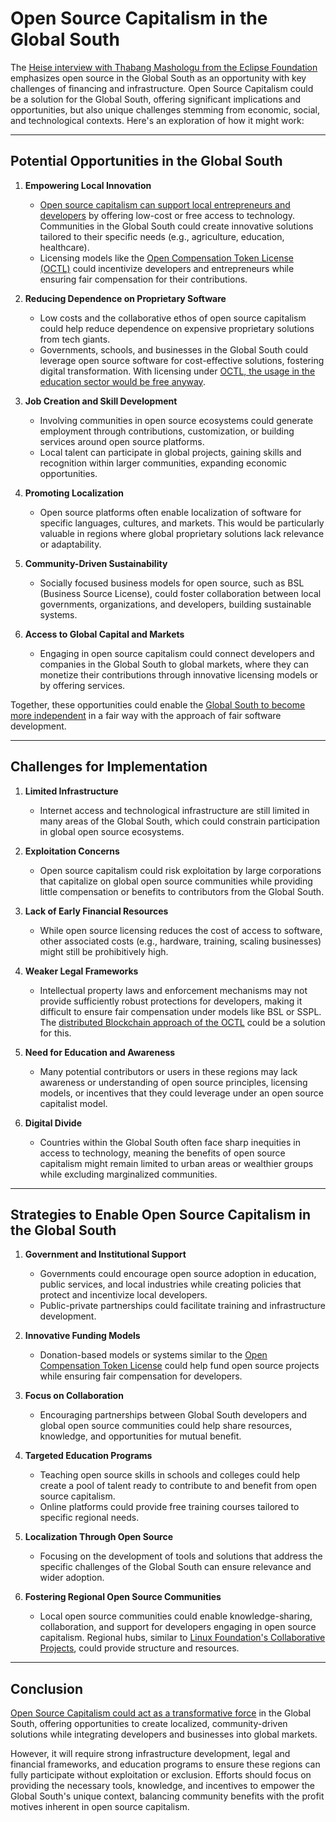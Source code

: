 # Open Source Capitalism in the Global South

The [Heise interview with Thabang Mashologu from the Eclipse Foundation](https://www.heise.de/hintergrund/Open-Source-im-Globalen-Sueden-mehr-als-nur-ein-technisches-Werkzeug-10223042.html) emphasizes open source in the Global South as an opportunity with key challenges of financing and infrastructure. Open Source Capitalism could be a solution for the Global South, offering significant implications and opportunities, but also unique challenges stemming from economic, social, and technological contexts. Here's an exploration of how it might work:

---

## **Potential Opportunities in the Global South**

1. **Empowering Local Innovation**
   - [Open source capitalism can support local entrepreneurs and developers](https://www.license-token.com/wiki/open-source-capitalism-opportunities-and-challenges-global-south) by offering low-cost or free access to technology. Communities in the Global South could create innovative solutions tailored to their specific needs (e.g., agriculture, education, healthcare).
   - Licensing models like the [Open Compensation Token License (OCTL)](https://license-token.com) could incentivize developers and entrepreneurs while ensuring fair compensation for their contributions.

2. **Reducing Dependence on Proprietary Software**
   - Low costs and the collaborative ethos of open source capitalism could help reduce dependence on expensive proprietary solutions from tech giants.
   - Governments, schools, and businesses in the Global South could leverage open source software for cost-effective solutions, fostering digital transformation. With licensing under [OCTL, the usage in the education sector would be free anyway](https://github.com/open-compensation-token-license/license).

3. **Job Creation and Skill Development**
   - Involving communities in open source ecosystems could generate employment through contributions, customization, or building services around open source platforms.
   - Local talent can participate in global projects, gaining skills and recognition within larger communities, expanding economic opportunities. 

4. **Promoting Localization**
   - Open source platforms often enable localization of software for specific languages, cultures, and markets. This would be particularly valuable in regions where global proprietary solutions lack relevance or adaptability.

5. **Community-Driven Sustainability**
   - Socially focused business models for open source, such as BSL (Business Source License), could foster collaboration between local governments, organizations, and developers, building sustainable systems.

6. **Access to Global Capital and Markets**
   - Engaging in open source capitalism could connect developers and companies in the Global South to global markets, where they can monetize their contributions through innovative licensing models or by offering services.

Together, these opportunities could enable the [Global South to become more independent](https://www.license-token.com/wiki/ethical-software-development) in a fair way with the approach of fair software development.

---

## **Challenges for Implementation**

1. **Limited Infrastructure**
   - Internet access and technological infrastructure are still limited in many areas of the Global South, which could constrain participation in global open source ecosystems.

2. **Exploitation Concerns**
   - Open source capitalism could risk exploitation by large corporations that capitalize on global open source communities while providing little compensation or benefits to contributors from the Global South.

3. **Lack of Early Financial Resources**
   - While open source licensing reduces the cost of access to software, other associated costs (e.g., hardware, training, scaling businesses) might still be prohibitively high.

4. **Weaker Legal Frameworks**
   - Intellectual property laws and enforcement mechanisms may not provide sufficiently robust protections for developers, making it difficult to ensure fair compensation under models like BSL or SSPL. The [distributed Blockchain approach of the OCTL](https://license-token.com) could be a solution for this.

5. **Need for Education and Awareness**
   - Many potential contributors or users in these regions may lack awareness or understanding of open source principles, licensing models, or incentives that they could leverage under an open source capitalist model.

6. **Digital Divide**
   - Countries within the Global South often face sharp inequities in access to technology, meaning the benefits of open source capitalism might remain limited to urban areas or wealthier groups while excluding marginalized communities.

---

## **Strategies to Enable Open Source Capitalism in the Global South**

1. **Government and Institutional Support**
   - Governments could encourage open source adoption in education, public services, and local industries while creating policies that protect and incentivize local developers.
   - Public-private partnerships could facilitate training and infrastructure development.

2. **Innovative Funding Models**
   - Donation-based models or systems similar to the [Open Compensation Token License](https://www.license-token.com/wiki/innovative-funding-for-open-source-projects) could help fund open source projects while ensuring fair compensation for developers.

3. **Focus on Collaboration**
   - Encouraging partnerships between Global South developers and global open source communities could help share resources, knowledge, and opportunities for mutual benefit.

4. **Targeted Education Programs**
   - Teaching open source skills in schools and colleges could help create a pool of talent ready to contribute to and benefit from open source capitalism.
   - Online platforms could provide free training courses tailored to specific regional needs.

5. **Localization Through Open Source**
   - Focusing on the development of tools and solutions that address the specific challenges of the Global South can ensure relevance and wider adoption.

6. **Fostering Regional Open Source Communities**
   - Local open source communities could enable knowledge-sharing, collaboration, and support for developers engaging in open source capitalism. Regional hubs, similar to [Linux Foundation's Collaborative Projects](https://www.license-token.com/wiki/open-source-project-sponsorship-platforms), could provide structure and resources.

---

## **Conclusion**

[Open Source Capitalism could act as a transformative force](https://www.license-token.com/wiki/octl-alternative-to-pure-open-source-capitalism) in the Global South, offering opportunities to create localized, community-driven solutions while integrating developers and businesses into global markets.

However, it will require strong infrastructure development, legal and financial frameworks, and education programs to ensure these regions can fully participate without exploitation or exclusion. Efforts should focus on providing the necessary tools, knowledge, and incentives to empower the Global South's unique context, balancing community benefits with the profit motives inherent in open source capitalism.